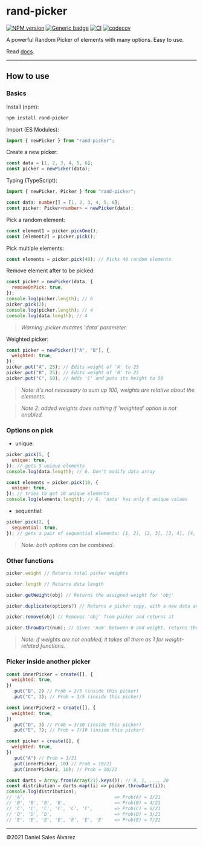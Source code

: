 # rand-picker

[![NPM version](http://img.shields.io/npm/v/rand-picker.svg)](https://www.npmjs.com/package/rand-picker)
[![Generic badge](https://img.shields.io/badge/GitHub-rand--picker-blue.svg?logo=github)](https://github.com/ByDSA/rand-picker)
[![CI](https://github.com/ByDSA/rand-picker/actions/workflows/ci.yml/badge.svg)](https://github.com/ByDSA/rand-picker/actions/workflows/ci.yml)
[![codecov](https://codecov.io/gh/ByDSA/rand-picker/branch/main/graph/badge.svg?token=RIJ2K00E5J)](https://codecov.io/gh/ByDSA/rand-picker)

A powerful Random Picker of elements with many options. Easy to use.

Read [docs](https://github.com/ByDSA/rand-picker/wiki).

---

## How to use

### Basics

Install (npm):

```bash
npm install rand-picker
```

Import (ES Modules):

```js
import { newPicker } from "rand-picker";
```

Create a new picker:

```js
const data = [1, 2, 3, 4, 5, 6];
const picker = newPicker(data);
```

Typing (TypeScript):

```ts
import { newPicker, Picker } from "rand-picker";

const data: number[] = [1, 2, 3, 4, 5, 6];
const picker: Picker<number> = newPicker(data);
```

Pick a random element:

```js
const element1 = picker.pickOne();
const [element2] = picker.pick();
```

Pick multiple elements:

```js
const elements = picker.pick(40); // Picks 40 random elements
```

Remove element after to be picked:

```js
const picker = newPicker(data, {
  removeOnPick: true,
});
console.log(picker.length); // 6
picker.pick(2);
console.log(picker.length); // 4
console.log(data.length); // 4
```

> _Warning: picker mutates 'data' parameter._

Weighted picker:

```js
const picker = newPicker(["A", "B"], {
  weighted: true,
});
picker.put("A", 25); // Edits weight of 'A' to 25
picker.put("B", 25); // Edits weight of 'B' to 25
picker.put("C", 50); // Adds 'C' and puts its height to 50
```

> _Note: it's not necessary to sum up 100, weights are relative about the elements._

> _Note 2: added weights does nothing if 'weighted' option is not enabled._

### Options on pick

- unique:

```js
picker.pick(5, {
  unique: true,
}); // gets 5 unique elements
console.log(data.length); // 6. Don't modify data array

const elements = picker.pick(10, {
  unique: true,
}); // tries to get 10 unique elements
console.log(elements.length); // 6. 'data' has only 6 unique values
```

- sequential:

```js
picker.pick(2, {
  sequential: true,
}); // gets a pair of sequential elements: [1, 2], [2, 3], [3, 4], [4, 5] or [5, 6]
```

> _Note: both options can be combined._

### Other functions

```js
picker.weight // Returns total picker weights

picker.length // Returns data length

picker.getWeight(obj) // Returns the assigned weight for 'obj'

picker.duplicate(options?) // Returns a picker copy, with a new data and weight arrays

picker.remove(obj) // Removes 'obj' from picker and returns it

picker.throwDart(num); // Gives 'num' between 0 and weight, returns the determinated element for that number.
```

> _Note: if weights are not enabled, it takes all them as 1 for weight-related functions._

### Picker inside another picker

```js
const innerPicker = create([], {
  weighted: true,
})
  .put("B", 2) // Prob = 2/5 (inside this picker)
  .put("C", 3); // Prob = 3/5 (inside this picker)

const innerPicker2 = create([], {
  weighted: true,
})
  .put("D", 3) // Prob = 3/10 (inside this picker)
  .put("E", 7); // Prob = 7/10 (inside this picker)

const picker = create([], {
  weighted: true,
})
  .put("A") // Prob = 1/21
  .put(innerPicker, 10) // Prob = 10/21
  .put(innerPicker2, 10); // Prob = 10/21

const darts = Array.from(Array(21).keys()); // 0, 1, ..., 20
const distribution = darts.map((i) => picker.throwDart(i));
console.log(distribution);
// 'A',                                 => Prob(A) = 1/21
// 'B', 'B', 'B', 'B',                  => Prob(B) = 4/21
// 'C', 'C', 'C', 'C', 'C', 'C',        => Prob(C) = 6/21
// 'D', 'D', 'D',                       => Prob(D) = 3/21
// 'E', 'E', 'E', 'E', 'E', 'E', 'E'    => Prob(E) = 7/21
```

---

©2021 Daniel Sales Álvarez
